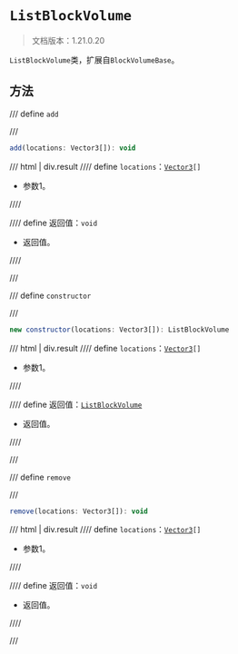 # `ListBlockVolume`

> 文档版本：1.21.0.20

`ListBlockVolume`类，扩展自`BlockVolumeBase`。

## 方法

/// define
`add`


///

```js
add(locations: Vector3[]): void
```

/// html | div.result
//// define
`locations`：<code><a href="../vector3.md">Vector3</a>[]</code>

- 参数1。


////

//// define
返回值：`void`

- 返回值。


////

///


/// define
`constructor`


///

```js
new constructor(locations: Vector3[]): ListBlockVolume
```

/// html | div.result
//// define
`locations`：<code><a href="../vector3.md">Vector3</a>[]</code>

- 参数1。


////

//// define
返回值：[`ListBlockVolume`](../listblockvolume.md)

- 返回值。


////

///


/// define
`remove`


///

```js
remove(locations: Vector3[]): void
```

/// html | div.result
//// define
`locations`：<code><a href="../vector3.md">Vector3</a>[]</code>

- 参数1。


////

//// define
返回值：`void`

- 返回值。


////

///


